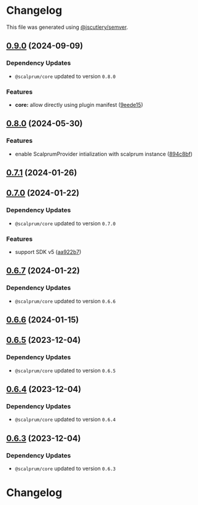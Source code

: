 # Changelog

This file was generated using [@jscutlery/semver](https://github.com/jscutlery/semver).

## [0.9.0](https://github.com/scalprum/scaffolding/compare/@scalprum/react-core-0.8.0...@scalprum/react-core-0.9.0) (2024-09-09)

### Dependency Updates

* `@scalprum/core` updated to version `0.8.0`

### Features

* **core:** allow directly using plugin manifest ([9eede15](https://github.com/scalprum/scaffolding/commit/9eede15da2db3113f480326597f612e8cd853840))

## [0.8.0](https://github.com/scalprum/scaffolding/compare/@scalprum/react-core-0.7.1...@scalprum/react-core-0.8.0) (2024-05-30)


### Features

* enable ScalprumProvider intialization with scalprum instance ([894c8bf](https://github.com/scalprum/scaffolding/commit/894c8bf3d9f32a3f2236d8f1fac86a557cd09639))

## [0.7.1](https://github.com/scalprum/scaffolding/compare/@scalprum/react-core-0.7.0...@scalprum/react-core-0.7.1) (2024-01-26)

## [0.7.0](https://github.com/scalprum/scaffolding/compare/@scalprum/react-core-0.6.7...@scalprum/react-core-0.7.0) (2024-01-22)

### Dependency Updates

* `@scalprum/core` updated to version `0.7.0`

### Features

* support SDK v5 ([aa922b7](https://github.com/scalprum/scaffolding/commit/aa922b710d50c2ae5058a4b11a623c93ce89edcf))

## [0.6.7](https://github.com/scalprum/scaffolding/compare/@scalprum/react-core-0.6.6...@scalprum/react-core-0.6.7) (2024-01-22)

### Dependency Updates

* `@scalprum/core` updated to version `0.6.6`
## [0.6.6](https://github.com/scalprum/scaffolding/compare/@scalprum/react-core-0.6.5...@scalprum/react-core-0.6.6) (2024-01-15)

## [0.6.5](https://github.com/scalprum/scaffolding/compare/@scalprum/react-core-0.6.4...@scalprum/react-core-0.6.5) (2023-12-04)

### Dependency Updates

* `@scalprum/core` updated to version `0.6.5`
## [0.6.4](https://github.com/scalprum/scaffolding/compare/@scalprum/react-core-0.6.3...@scalprum/react-core-0.6.4) (2023-12-04)

### Dependency Updates

* `@scalprum/core` updated to version `0.6.4`
## [0.6.3](https://github.com/scalprum/scaffolding/compare/@scalprum/react-core-0.6.2...@scalprum/react-core-0.6.3) (2023-12-04)

### Dependency Updates

* `@scalprum/core` updated to version `0.6.3`
# Changelog
